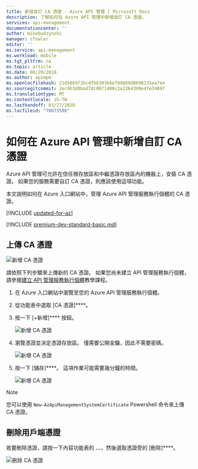 ```yaml
---
title: 新增自訂 CA 憑證 - Azure API 管理 | Microsoft Docs
description: 了解如何在 Azure API 管理中新增自訂 CA 憑證。
services: api-management
documentationcenter: ''
author: mikebudzynski
manager: cfowler
editor: ''
ms.service: api-management
ms.workload: mobile
ms.tgt_pltfrm: na
ms.topic: article
ms.date: 08/20/2018
ms.author: apimpm
ms.openlocfilehash: 21d5869f2bcdfb6383b6ef89869d8098135ea7ee
ms.sourcegitcommit: 2ec4b3d0bad7dc0071400c2a2264399e4fe34897
ms.translationtype: MT
ms.contentlocale: zh-TW
ms.lasthandoff: 03/27/2020
ms.locfileid: "70073596"
---
```

# <a name="how-to-add-a-custom-ca-certificate-in-azure-api-management"></a>如何在 Azure API 管理中新增自訂 CA 憑證

Azure API 管理可允許在信任根存放區和中繼憑證存放區內的機器上，安裝 CA 憑證。 如果您的服務需要自訂 CA 憑證，則應該使用這項功能。

本文說明如何在 Azure 入口網站中，管理 Azure API 管理服務執行個體的 CA 憑證。

[!INCLUDE [updated-for-az](../../includes/updated-for-az.md)]

[!INCLUDE [premium-dev-standard-basic.md](../../includes/api-management-availability-premium-dev-standard-basic.md)]

## <a name="upload-a-ca-certificate"></a><a name="step1"> </a>上傳 CA 憑證

![新增 CA 憑證](media/api-management-howto-ca-certificates/00.png)

請依照下列步驟來上傳新的 CA 憑證。 如果您尚未建立 API 管理服務執行個體，請參閱[建立 API 管理服務執行個體](get-started-create-service-instance.md)教學課程。

1. 在 Azure 入口網站中瀏覽至您的 Azure API 管理服務執行個體。

2. 從功能表中選取 [CA 憑證]****。

3. 按一下 [+新增]**** 按鈕。  

    ![新增 CA 憑證](media/api-management-howto-ca-certificates/01.png)  

4. 瀏覽憑證並決定憑證存放區。 僅需要公開金鑰，因此不需要密碼。

    ![新增 CA 憑證](media/api-management-howto-ca-certificates/02.png)  

5. 按一下 [儲存]****。 這項作業可能需要幾分鐘的時間。

    ![新增 CA 憑證](media/api-management-howto-ca-certificates/03.png)  

> [!NOTE]
> 您可以使用 `New-AzApiManagementSystemCertificate` Powershell 命令來上傳 CA 憑證。

## <a name="delete-a-client-certificate"></a><a name="step1a"> </a>刪除用戶端憑證

若要刪除憑證，請按一下內容功能表的 **...**，然後選取憑證旁的 [刪除]****。

![刪除 CA 憑證](media/api-management-howto-ca-certificates/04.png)  

[Upload a CA certificate]: #step1
[Delete a CA certificate]: #step1a
